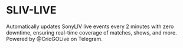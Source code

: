 # SLIV-LIVE
Automatically updates SonyLIV live events every 2 minutes with zero downtime, ensuring real-time coverage of matches, shows, and more. Powered by @CricGOLive on Telegram.
